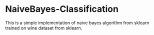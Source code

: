 # NaiveBayes-Classification
This is a simple implementation of naive bayes algorithm from sklearn trained on wine dataset from sklearn.

